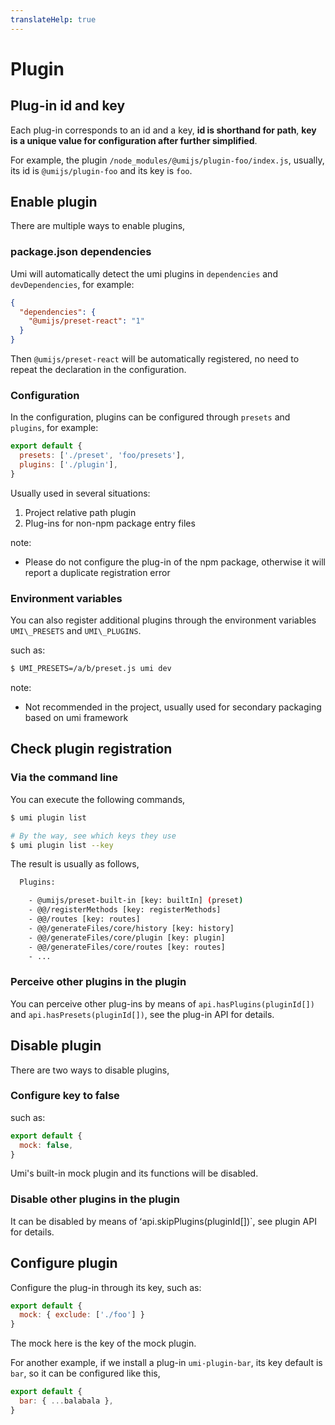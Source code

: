 ```yaml
---
translateHelp: true
---
```


# Plugin

## Plug-in id and key

Each plug-in corresponds to an id and a key, **id is shorthand for path**, **key is a unique value for configuration after further simplified**.

For example, the plugin `/node_modules/@umijs/plugin-foo/index.js`, usually, its id is `@umijs/plugin-foo` and its key is `foo`.

## Enable plugin

There are multiple ways to enable plugins,

### package.json dependencies

Umi will automatically detect the umi plugins in `dependencies` and `devDependencies`, for example:

```json
{
  "dependencies": {
    "@umijs/preset-react": "1"
  }
}
```

Then `@umijs/preset-react` will be automatically registered, no need to repeat the declaration in the configuration.

### Configuration

In the configuration, plugins can be configured through `presets` and `plugins`, for example:

```js
export default {
  presets: ['./preset', 'foo/presets'],
  plugins: ['./plugin'],
}
```

Usually used in several situations:

1. Project relative path plugin
2. Plug-ins for non-npm package entry files

note:

* Please do not configure the plug-in of the npm package, otherwise it will report a duplicate registration error

### Environment variables

You can also register additional plugins through the environment variables `UMI\_PRESETS` and `UMI\_PLUGINS`.

such as:

```bash
$ UMI_PRESETS=/a/b/preset.js umi dev
```

note:

* Not recommended in the project, usually used for secondary packaging based on umi framework

## Check plugin registration

### Via the command line

You can execute the following commands,

```bash
$ umi plugin list

# By the way, see which keys they use
$ umi plugin list --key
```

The result is usually as follows,

```bash
  Plugins:

    - @umijs/preset-built-in [key: builtIn] (preset)
    - @@/registerMethods [key: registerMethods]
    - @@/routes [key: routes]
    - @@/generateFiles/core/history [key: history]
    - @@/generateFiles/core/plugin [key: plugin]
    - @@/generateFiles/core/routes [key: routes]
    - ...
```

### Perceive other plugins in the plugin

You can perceive other plug-ins by means of `api.hasPlugins(pluginId[])` and `api.hasPresets(pluginId[])`, see the plug-in API for details.

## Disable plugin

There are two ways to disable plugins,

### Configure key to false

such as:

```js
export default {
  mock: false,
}
```

Umi's built-in mock plugin and its functions will be disabled.

### Disable other plugins in the plugin

It can be disabled by means of ʻapi.skipPlugins(pluginId[])`, see plugin API for details.

## Configure plugin

Configure the plug-in through its key, such as:

```js
export default {
  mock: { exclude: ['./foo'] }
}
```

The mock here is the key of the mock plugin.

For another example, if we install a plug-in `umi-plugin-bar`, its key default is `bar`, so it can be configured like this,

```js
export default {
  bar: { ...balabala },
}
```
